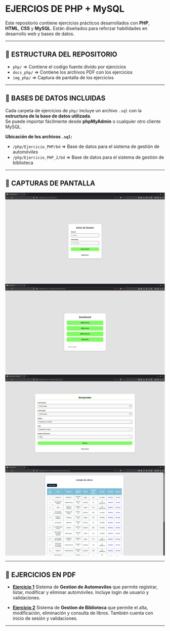 # EJERCIOS DE PHP + MySQL

Este repositorio contiene ejercicios prácticos desarrollados con **PHP**, **HTML**, **CSS** y **MySQL**. Están diseñados para reforzar habilidades en desarrollo web y bases de datos.

---

## 📁 ESTRUCTURA DEL REPOSITORIO

- `php/` => Contiene el codigo fuente divido por ejercicios
- `docs_php/` => Contiene los archivos PDF con los ejercicios
- `img_php/` => Captura de pantalla de los ejercicios

---

## 💾 BASES DE DATOS INCLUIDAS

Cada carpeta de ejercicios de `php/` incluye un archivo `.sql` con la **estructura de la base de datos utilizada**.  
Se puede importar fácilmente desde **phpMyAdmin** o cualquier otro cliente MySQL.

**Ubicación de los archivos `.sql`:**

- `/php/Ejercicio_PHP/bd` => Base de datos para el sistema de gestión de automóviles  
- `/php/Ejercicio_PHP_2/bd` => Base de datos para el sistema de gestión de biblioteca

---

## 📸 CAPTURAS DE PANTALLA


![Inicio de Sesion](img_php/15-44-15.png)
![Dashboard](img_php/15-44-48.png)
![Busquedas](img_php/15-45-14.png)
![Listado de Libros](img_php/15-46-40.png)

---

## 📄 EJERCICIOS EN PDF

- [**Ejercicio 1**](docs_php/Ejercicio1_PHP_MySQL.pdf)
Sistema de **Gestion de Automoviles** que permite registrar, listar, modificar y eliminar automóviles. Incluye login de usuario y validaciones.

- [**Ejercicio 2**](docs_php/Ejercicio2_PHP_MySQL.pdf)
Sistema de **Gestion de Biblioteca** que permite el alta, modificación, eliminación y consulta de libros. También cuenta con inicio de sesión y validaciones.

---
